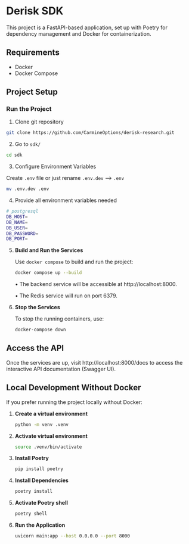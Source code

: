 # Derisk SDK

This project is a FastAPI-based application, set up with Poetry for dependency management and Docker for containerization.

## Requirements

- Docker
- Docker Compose

## Project Setup

### Run the Project

1. Clone git repository

```bash
git clone https://github.com/CarmineOptions/derisk-research.git
```

2. Go to `sdk/`


```bash
cd sdk 
```

3. Configure Environment Variables

Create `.env` file or just rename `.env.dev` --> `.env`

```bash
mv .env.dev .env
```

4. Provide all environment variables needed

```bash
# postgresql 
DB_HOST=
DB_NAME=
DB_USER=
DB_PASSWORD=
DB_PORT=
```

5. **Build and Run the Services**

   Use `docker compose` to build and run the project:

   ```bash
   docker compose up --build
   ```

   • The backend service will be accessible at http://localhost:8000.

   • The Redis service will run on port 6379.

6. **Stop the Services**

   To stop the running containers, use:

   ```bash
   docker-compose down
   ```

## Access the API

Once the services are up, visit http://localhost:8000/docs to access the interactive API documentation (Swagger UI).

## Local Development Without Docker

If you prefer running the project locally without Docker:

1. **Create a virtual environment**

   ```bash
   python -m venv .venv
   ```

2. **Activate virtual environment**

   ```bash
   source .venv/bin/activate
   ```

3. **Install Poetry**

   ```bash
   pip install poetry
   ```

4. **Install Dependencies**

   ```bash
   poetry install
   ```

5. **Activate Poetry shell**

   ```bash
   poetry shell
   ```

6. **Run the Application**

   ```bash
   uvicorn main:app --host 0.0.0.0 --port 8000
   ```
